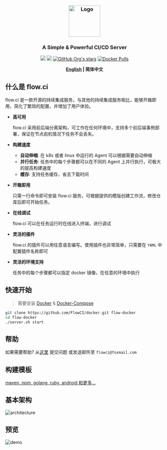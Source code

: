 <h3 align="center">
  <a href="https://flowci.github.io">
    <img src="https://github.com/FlowCI/docs/raw/master/src/logo.png" alt="Logo" width="100">
  </a>
</h3>

<h3 align="center">A Simple & Powerful CI/CD Server</h3>

<p align="center">
    <a href="https://github.com/FlowCI/docs/blob/master/LICENSE"><img src="https://img.shields.io/github/license/flowci/flow-core-x"></a>
    <a href="https://github.com/FlowCI/flow-core-x/releases/"><img src="https://img.shields.io/github/v/release/flowci/flow-core-x"></a>
    <a href="https://github.com/FlowCI"><img alt="GitHub Org's stars" src="https://img.shields.io/github/stars/flowci"></a>
    <a href="https://hub.docker.com/u/flowci"><img alt="Docker Pulls" src="https://img.shields.io/docker/pulls/flowci/core"></a>
</p>

<div align="center">

**[English](en/README.md) | 简体中文**

</div>

## 什么是 flow.ci

flow.ci 是一款开源的持续集成服务，与其他的持续集成服务相比，能够开箱即用，简化了繁琐的配置，并增加了用户体验。

- __高可用__

    flow.ci 采用前后端分离架构，可工作在任何环境中，支持多个前后端事例部署，保证在节点宕机情况下任务不会丢失。

- __构建速度__

    - __自动伸缩__: 在 k8s 或者 linux 中运行的 Agent 可以根据需要自动伸缩
    - __并行任务__: 任务中的每个步骤都可以在不同的 Agent 上并行执行，可极大的提高构建速度
    - __缓存__: 支持任务缓存，省去下载时间

- __开箱即用__

    只需一行命令即可安装 flow.ci 服务，可根据提供的模版创建工作流，修改仓库后即可开始任务。

- __在线调试__
    
    flow.ci 可以在任务运行时在线进入终端，进行调试

- __灵活的插件__

    flow.ci 的插件可以用任意语言编写。使用插件也非常简单，只需要在 `YAML` 中配置插件名称即可

- __灵活的环境支持__ 
  
    任务中的每个步骤都可以指定 docker 镜像，在任意的环境中执行

## 快速开始

> 需要安装 [Docker](https://docs.docker.com/install/) & [Docker-Compose](https://docs.docker.com/compose/install/)

```bash
git clone https://github.com/FlowCI/docker.git flow-docker
cd flow-docker
./server.sh start
```

## 帮助

如果需要帮助? 从[这里](https://github.com/FlowCI/docs/issues) 提交问题  或发送邮件至 `flowci@foxmail.com`


## 构建模板

[maven, npm, golang, ruby, android 和更多...](https://github.com/FlowCI/templates)


## 基本架构

![architecture](https://github.com/FlowCI/docs/raw/master/src/architecture.png)

## 预览

![demo](../_images/demo.gif)
